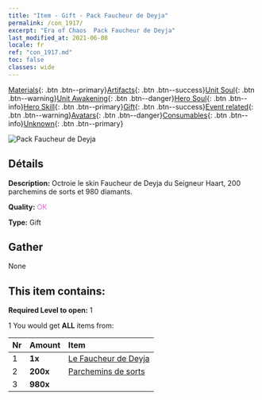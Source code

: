 ```yaml
---
title: "Item - Gift - Pack Faucheur de Deyja"
permalink: /con_1917/
excerpt: "Era of Chaos  Pack Faucheur de Deyja"
last_modified_at: 2021-06-08
locale: fr
ref: "con_1917.md"
toc: false
classes: wide
---
```

 [Materials](/ItemsFR/){: .btn .btn--primary}[Artifacts](/ItemsFR/Artifacts/){: .btn .btn--success}[Unit Soul](/ItemsFR/UnitSoul/){: .btn .btn--warning}[Unit Awakening](/ItemsFR/UnitAwakening/){: .btn .btn--danger}[Hero Soul](/ItemsFR/HeroSoul/){: .btn .btn--info}[Hero Skill](/ItemsFR/HeroSkill/){: .btn .btn--primary}[Gift](/ItemsFR/Gift/){: .btn .btn--success}[Event related](/ItemsFR/Events/){: .btn .btn--warning}[Avatars](/ItemsFR/Avatars/){: .btn .btn--danger}[Consumables](/ItemsFR/Consumables/){: .btn .btn--info}[Unknown](/ItemsFR/Unknown/){: .btn .btn--primary}

 ![Pack Faucheur de Deyja](/images/t/i_907540.png)

## Détails
 **Description:** Octroie le skin Faucheur de Deyja du Seigneur Haart, 200 parchemins de sorts et 980 diamants.

 **Quality:** <span style="color: #DA70D6">OK</span>

 **Type:** Gift

## Gather

  None

## This item contains:

 **Required Level to open:** 1

 1 You would get **ALL** items  from:

  | Nr | Amount |     Item    |
  |:---|:-------|:------------|
  | 1 |  **1x** | [Le Faucheur de Deyja](/ItemsFR/con_1050/) |  | 
  | 2 |  **200x** | [Parchemins de sorts](/ItemsFR/con_694/) |  | 
  | 3 |  **980x** | <i class="fas fa-gem"/> |  | 
